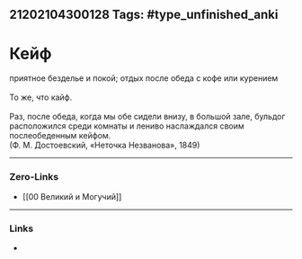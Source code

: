 21202104300128
Tags: #type_unfinished_anki 
---
# Кейф

приятное безделье и покой; отдых после обеда с кофе или курением<br><br>То же, что кайф.<br><br>Раз, после обеда, когда мы обе сидели внизу, в большой зале, бульдог расположился среди комнаты и лениво наслаждался своим послеобеденным кейфом.<br>(Ф. М. Достоевский, «Неточка Незванова», 1849)

---
### Zero-Links
- [[00 Великий и Могучий]]
---
### Links
-